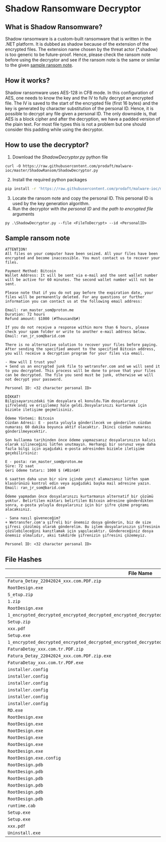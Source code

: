 # Shadow Ransomware Decryptor

## What is Shadow Ransomware?
Shadow ransomware is a custom-built ransomware that is written in the .NET
platform. It is dubbed as shadow because of the extension of the encrypted
files. The extension name chosen by the threat actor (*.shadow) is too generic
to be future-proof. Hence, please check the ransom note before using the
decryptor and see if the ransom note is the same or similar to the given
[sample ransom note](#sample-ransom-note).


## How it works?
Shadow ransomware uses AES-128 in CFB mode. In this configuration of AES, one
needs to know the key and the IV to fully decrypt an encrypted file. The IV is
saved to the start of the encrypted file (first 16 bytes) and the key is
generated by character substitution of the personal ID. Hence, it is possible to
decrypt any file given a personal ID. The only downside is, that AES is a block
cipher and after the decryption, we have a padded version of the plain text.
For most file types this is not a problem but one should consider this padding
while using the decryptor.

## How to use the decryptor?
1. Download the *ShadowDecryptor.py* python file
```
curl -O https://raw.githubusercontent.com/prodaft/malware-ioc/master/ShadowRansom/ShadowDecryptor.py
```
2. Install the required python packages

```bash
pip install -r 'https://raw.githubusercontent.com/prodaft/malware-ioc/master/ShadowRansom/requirements.txt'
```

3. Locate the ransom note and copy the personal ID. This personal ID is used by the key generation algorithm.
4. Run the decryptor with *the personal ID* and *the path to encrypted file* arguments
```
py .\ShadowDecryptor.py --file <FileToDecrypt> --id <PersonalID>
```

## Sample ransom note
```
ATTENTION!
All files on your computer have been seized. All your files have been encrypted and become inaccessible. You must contact us to recover your files.

Payment Method: Bitcoin
Wallet Address: It will be sent via e-mail and the sent wallet number will be active for 60 minutes. The second wallet number will not be sent.

Please note that if you do not pay before the expiration date, your files will be permanently deleted. For any questions or further information you can contact us at the following email address:

Email: ran_master_som@proton.me
Duration: 72 hours
Refund amount: $1000 (#Thousand$#)

If you do not receive a response within more than 6 hours, please check your spam folder or write to another e-mail address below.
Email: ran_jr_som@barid.com

There is no alternative solution to recover your files before paying. After sending the specified amount to the specified Bitcoin address, you will receive a decryption program for your files via email.

- How will I trust you?
+ Send us an encrypted junk file to wetransfer.com and we will send it to you decrypted. This process will be done to prove that your files can be decrypted. The file you send must be junk, otherwise we will not decrypt your password.

Personel ID: <32 character personal ID>

DİKKAT!
Bilgisayarınızdaki tüm dosyalara el konuldu.Tüm dosyalarınız şifrelendi ve erişilemez hale geldi.Dosyalarınızı kurtarmak için bizimle iletişime geçmelisiniz.

Ödeme Yöntemi: Bitcoin
Cüzdan Adresi: E - posta yoluyla gönderilecek ve gönderilen cüzdan numarası 60 dakika boyunca aktif olacaktır. İkinci cüzdan numarası gönderilmeyecektir.

Son kullanma tarihinden önce ödeme yapmazsanız dosyalarınızın kalıcı olarak silineceğini lütfen unutmayın. Herhangi bir sorunuz veya daha fazla bilgi için aşağıdaki e-posta adresinden bizimle iletişime geçebilirsiniz:

E - posta: ran_master_som@proton.me
Süre: 72 saat
Geri ödeme tutarı: 1000 $ (#Bin$#)

6 saatten daha uzun bir süre içinde yanıt alamazsanız lütfen spam klasörünüzü kontrol edin veya aşağıdaki başka mail adresine yazın. 
Email: ran_jr_som@barid.com

Ödeme yapmadan önce dosyalarınızı kurtarmanın alternatif bir çözümü yoktur. Belirtilen miktarı belirtilen Bitcoin adresine gönderdikten sonra, e-posta yoluyla dosyalarınız için bir şifre çözme programı alacaksınız.

- Sana nasıl güveneceğim?
+ Wetransfer.com'a şifreli bir önemsiz dosya gönderin, biz de size şifresi çözülmüş olarak gönderelim. Bu işlem dosyalarınızın şifresinin çözülebileceğini kanıtlamak için yapılacaktır. Göndereceğiniz dosya önemsiz olmalıdır, aksi takdirde şifrenizin şifresini çözemeyiz.

Personel ID: <32 character personal ID>
```

## File Hashes
File Name | MD5 | SHA1 | SHA256
--- | --- | --- | ---
`Fatura_Detay_22042024_xxx.com.PDF.zip`|`abb567c1a9a80e018347203ab2d004f3`|`089c7d8387f683d52a792045c5788f447e70b654`|`17a481a4ba038a8d927bd940a5c2c79b40dfaa1b10f55fca28aa6c2f91143dde`
`RootDesign.exe `|`65fa40ed942c4ba5f0adf5b06a376b75`|`c01626b7e663c8ce320d7b23074d91b929b5fefa`|`2682ef98b5570bd6b1ce79e8926b1db705935cf7464a51bc1175d83508bf5207`
`S_etup.zip` |`aba1f907faab6eb99b46f61eed831bba`|`c14ff5e9ca4304a340337613feb349ae69ee1244`|`40a5ef6ed2586a1b90d1754c064704e3a6f49f4e7811ade9b2674689cea8ce52`
`1.zip`|`75c1a81512b5bfd5a014e22faee6a1ac`|`a18fb12ddacb8a6c334718d8726653c29d3c646e`|`5030b36719243095cdd8ceefc27c8d9ae89fb998f5cd7df5be296fc46816e710`
`RootDesign.exe `|`afdc636affae107a89d5f0ff1939f98c`|`de9cec580a6ebeb5968cdf02da201a1ee5a731a1`|`7371fbeeda68d449d80a3d9dc320353542b70d2490533f5dd72dc0100c4a2b83`
`1_encrypted_decrypted_encrypted_decrypted_encrypted_decrypted_encrypted_decrypted_encrypted_decrypted.rar `|`18039120b55369dea5ad93c649083e8b`|`6bf7e3ba3bf2bb9d956c0026d68d26c4fa250e81`|`99f4b63d2bf2da023b278b60907708e0807f7624eedc5e8eb6531e2c62b8eab4`
`Setup.zip `|`9d9ce7d17554e79fd7387de211867209`|`865224bc3ec74c981993fd45e965c8f90de6b59c`|`addf56c7f00ba7989b3d6d0475dfa6a3f2be69a93b338483dd7f690a5d0a29a6`
`xxx.pdf`|`31b207d6ba8c2ed469cb838546943326`|`59bc4dfa07d23ca2bf049ad54da8d68672ccea64`|`341ad74c0d882674136fbc9b1021315aa37bd1f07e445e85eec8995c98c61ceb`
`Setup.exe `|`bc3953a9ce1f9d841d0ab3fa9c468ce2`|`16ab180985b3fd12602ad2e62a377e9c3f04f8d4`|`ba025ed8f1c76334666001cfa910b675aea2574297123ff57a0413cc7185733b`
`1_encrypted_decrypted_encrypted_decrypted_encrypted_decrypted_encrypted_decrypted_encrypted_decrypted.exe`|`5162290153ed59cb982aae7bb2230a76`|`adeffb14a0f11fa13129273629ac4e8e0960df3f`|`cd55bc9d25bad608a2f806afce2b1e0fbf953b7ba404f49b630000000fec4e65`
`FaturaDetay_xxx.com.tr.PDF.zip `|`20d8d6ce8812e30ae6623d07179a3027`|`7b7739663b1f7a1a2f703be195bfa43932333c52`|`cf11767cbd4f84a26f84dc9dedfd9dfd69e34f807db8cad3d685eed163e044a4`
`Fatura_Detay_22042024_xxx.com.PDF.zip.exe`|`c9ab7cc55a64ffc538d0775ccc55aa96`|`49557610e16f4b35ae5b50eac61013ba154372b2`|`7b2c9cb8d3e5dec6906610ffab61934c1052d1b0e28b0769d01dae7cb9bc10f9`
`FaturaDetay_xxx.com.tr.PDF.exe`|`de92408b6549097cb5b6496ec89a4408`|`a8f22bb6f9dd69a77a4278667af0d4323bb19da8`|`3b1d975e17ec74b820ffbd792fd067b84444c2b02337a7a401fb434ed5aa0bc9`
`installer.config`|`226c59a7ecb0296ca26706436a91f35a`|`4a223a1e2dc58decb642617ce40c487efeff23d6`|`b4361328f47df2694b4377e6d69d940047b25f498ae05b63df671ded4d2494f4`
`installer.config`|`26da8f858841e13be8c6ea797413e5a1`|`7ff1a5e941507248617a0da58860fa04506cf910`|`5b91b0b61d11be5dc822b613d1394f6e701cdaa8a09b1eb2a34424fa65050611`
`installer.config`|`9d75aa94101edfa1fc0510692614d218`|`3a7c32490dd815ef4bd66e44c53c19edcbb7e930`|`a69b94d75fe167e6f89d213727f6b1a578b6bfed0b3235dfa39a3322b4dcf0a1`
`installer.config`|`be659d2b672281848c6c55d69fabfbfe`|`09a88d6a4f86f4b2768e7c268329849e2f5c91c2`|`3e1e45bb2a119d32b2a52f98ca0677f83644ba4525d2c1bdc72963bb6015c944`
`installer.config`|`cba4a3ac8dbeeb2f7adefc182625ee06`|`b7cfccddd196af7f127605a85aec505d9597bbdb`|`54edd5f6945bbb2ea2906d9b8927ba969405ecbd02c06ede9686528bec521375`
`installer.config`|`d7aadcda685d40fbb3cd1c31bb5e8183`|`7e249b0c6e132675bd7452771b3a2e4c0ca8cba2`|`e970068ba01c5b0db81bbe38ead21acdea6f3afb7395e10d61efe21563070fdb`
`RD.exe`|`013c32fe853b869632a067bfe2d75cce`|`6cc5157f74ae676da357067e3f9eeddda5bb2d24`|`31f922356db3f3773d9b9dab3b327bd84d082ab80cd5278be828eee1fa63622f`
`RootDesign.exe`|`6200ed6cae3e9b4cf2eb813d7f5a9633`|`1ab9f653820263036044879e4179db55332ec2cd`|`de810269d08dee689fd1bcd5948fe003b91a475c203b665ab455dbc6a65e90c6`
`RootDesign.exe`|`687dace870adc14ed3139047ee6b1e02`|`2450407b627c8da838cc7acce79f6f3d1ddc3273`|`e696f463ab674c780f4cafbd0f056e5b3d72b6027b6cd80ab30e2e6fb1f4f74e`
`RootDesign.exe`|`dccf876e0f9592391fa7487cf5d2a153`|`5cb67b406c125a16e6631870b4a72258d3c25e35`|`735ed575da13d7a193e019618a4add25ff6dee916863d359fe44cc5871910595`
`RootDesign.exe`|`e6d5dd33e2455eb52560034a23822385`|`ffc9e1ed944fa354f71c9e932cefbb626ca033dd`|`9bbbd965dc14a3ecfd554eaef2b97babb42d9997cf424eb1a1aa38964ef01ce6`
`RootDesign.exe`|`eaa4c4e4220f37e7614bed7c7a640959`|`ddf3210d5ef480bd8689e51249f9e6cdc44ff330`|`b5d31d34d88ed37056128e733c9fb303071fdc381a35f213c12667abad542e95`
`RootDesign.exe`|`f2334c9ee0e7a36811316228151be9d7`|`fbac2144ce2db9e62bb3f3c7a083d52cec570fe1`|`e77e537ee76a5235a7cd5009474ab6ebd92ebaa68f2f7a9880354b87efcdec93`
`RootDesign.exe.config`|`9dbad5517b46f41dbb0d8780b20ab87e`|`ef6aef0b1ea5d01b6e088a8bf2f429773c04ba5e`|`47e5a0f101af4151d7f13d2d6bfa9b847d5b5e4a98d1f4674b7c015772746cdf`
`RootDesign.pdb`|`33ad512624d4456da14f544a41594416`|`610f0811a8e7701578957977fbd83c1bad2657aa`|`31416dc1a4cf44a84c6fdb1e191d3e043b1d43dbf0c60fcdf6b7e18bbabba974`
`RootDesign.pdb`|`3aa9c707804cf58b235d38d7ce0a712a`|`2f6ebe2496cf4c44b17cce3ae2372b6bd11fcd39`|`896f07bf350d553be65814bdd0944393d26b253c004c427a0fd6b7fbafa836bb`
`RootDesign.pdb`|`752c85873b6ea899407fa45b5fc5116e`|`813c7acf6a1afe7124b0d21feac71d3585ec8a8f`|`e5b2ed3b7d4b87725edaede5a86de8da2f4600e0407fcdc7f4ed7c36fdb03dde`
`RootDesign.pdb`|`917759856cf168dfcd604c99bc8e9128`|`46919c3e1963a4a447431a251d5f091cd15f715b`|`e193e4f41469baf4d861987e6e7d9fd51d45d1183522eb0d9f402993b60f991b`
`RootDesign.pdb`|`a8e0e940c6ca50a3680201ee7413c6af`|`e8e5892789f69586051a7eaefec4cb5ef4cc72e1`|`1d05547a346ea4a9786284ab5f0e3b52c6d4a2970f04f3b24e7fa2b758aa262d`
`RootDesign.pdb`|`b78f378ba6f6c860402ecf94a98fa43f`|`33d9e1afb9961b568099a53afbc9b179cd5010c6`|`c92a4d5c766bf6bf47472ef6c93508aeee458db0a7822871cd1401c50ea218ae`
`runtime.cab`|`8708699d2c73bed30a0a08d80f96d6d7`|`684cb9d317146553e8c5269c8afb1539565f4f78`|`a32e0a83001d2c5d41649063217923dac167809cab50ec5784078e41c9ec0f0f`
`Setup.exe`|`9dddca52c9c4c36b16c752cbcfdbb2d7`|`4e12afb2434cde64d6db0038b384816cb1c53f4e`|`83a2044f7f5967d62574627c72d4d314fbc3f9b04213eac982c6121bc670c604`
`Setup.exe`|`eb59218fcd95f3c54b78b02cd57b0f2f`|`83b6f23f8c6c22f23ba02d5daae97ded4104b3b2`|`8596db089140c21300dbc010ae63913cc48ebda2e23f913206f01d37acd2dfd8`
`xxx.pdf`|`f7028790dca3fb1dccff7b65ead71dee`|`d6e3947c4b1e0b331b7e7844c2b7638699fc7bc0`|`f57c6f8cafe4e9024793272c63b80bf4acdcd4916a6fe1f13e06bc8c47357225`
`Uninstall.exe`|`499ccc8d6d7c08e135a91928ccc2fd7a`|`78b2b70ad8e49cd2e8518501a29d1af1e714a16f`|`1fa5d83a5766556cf2ff16ad279e73cb40584746bd388e0a4e818a2cc06613d`
